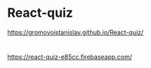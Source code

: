 # React-quiz
https://gromovoistanislav.github.io/React-quiz/
#
https://react-quiz-e85cc.firebaseapp.com/
